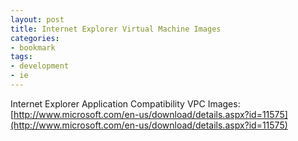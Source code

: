 ```yaml
---
layout: post
title: Internet Explorer Virtual Machine Images
categories:
- bookmark
tags:
- development
- ie
---
```

Internet Explorer Application Compatibility VPC Images: [http://www.microsoft.com/en-us/download/details.aspx?id=11575](http://www.microsoft.com/en-us/download/details.aspx?id=11575)
